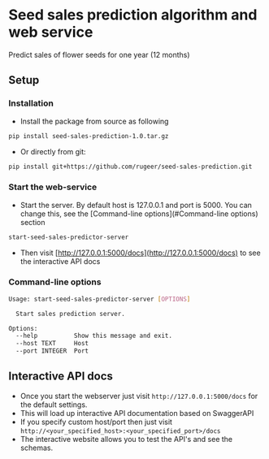 # Seed sales prediction algorithm and web service

Predict sales of flower seeds for one year (12 months)

## Setup

### Installation


- Install the package from source as following

```bash
pip install seed-sales-prediction-1.0.tar.gz
```

- Or directly from git:

```bash
pip install git+https://github.com/rugeer/seed-sales-prediction.git
```


### Start the web-service

- Start the server. By default host is 127.0.0.1 and port is 5000. You can change this, see the 
  [Command-line options](#Command-line options) section

```bash
start-seed-sales-predictor-server 
```

- Then visit [http://127.0.0.1:5000/docs](http://127.0.0.1:5000/docs) to see the interactive API docs 

### Command-line options

```bash
Usage: start-seed-sales-predictor-server [OPTIONS]

  Start sales prediction server.

Options:
  --help          Show this message and exit.
  --host TEXT     Host
  --port INTEGER  Port
```

## Interactive API docs

- Once you start the webserver just visit `http://127.0.0.1:5000/docs` for the default settings. 
- This will load up interactive API documentation based on SwaggerAPI
- If you specify custom host/port then just visit `http://<your_specified_host>:<your_specified_port>/docs`
- The interactive website allows you to test the API's and see the schemas. 